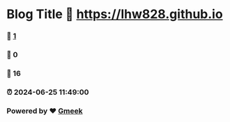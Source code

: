 # Blog Title :link: https://lhw828.github.io 
### :page_facing_up: [1](https://lhw828.github.io/tag.html) 
### :speech_balloon: 0 
### :hibiscus: 16 
### :alarm_clock: 2024-06-25 11:49:00 
### Powered by :heart: [Gmeek](https://github.com/Meekdai/Gmeek)

